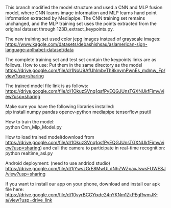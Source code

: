 This branch modified the model structure and used a CNN and MLP fusion model, where CNN learns image information and MLP learns hand point information extracted by Mediapipe. The CNN training set remains unchanged, and the MLP training set uses the points extracted from the original dataset through 123D_extract_keypoints.py.  

The new training set used color jepg images instead of grayscale images:  
https://www.kaggle.com/datasets/debashishsau/aslamerican-sign-language-aplhabet-dataset/data  

The complete training set and test set contain the keypoints links are as follows. How to use: Put them in the same directory as the model  
https://drive.google.com/file/d/1NoU9AfUhlmbvTh8knvmPwnEs_mdmw_Fp/view?usp=sharing  

The trained model file link is as follows:  
https://drive.google.com/file/d/1OkuzSVnq1qsfPyEQGJUnsTGXNUkfFimv/view?usp=sharing  

Make sure you have the following libraries installed:  
pip install numpy pandas opencv-python mediapipe tensorflow psutil  

How to train the model:  
python Cnn_Mlp_Model.py   
  
How to load trained model(download from https://drive.google.com/file/d/1OkuzSVnq1qsfPyEQGJUnsTGXNUkfFimv/view?usp=sharing) and call the camera to participate in real-time recognition:  
python realtime_asl.py  





Android deployment: (need to use andriod studio)
https://drive.google.com/file/d/1jYwszGrE8MwULdNhZWZpaxJswsFUWESJ/view?usp=sharing  

If you want to install our app on your phone, download and install our apk file here:  
https://drive.google.com/file/d/10vyrBCGYixde24nYKNm1ZkPEgRwmJK-a/view?usp=drive_link
